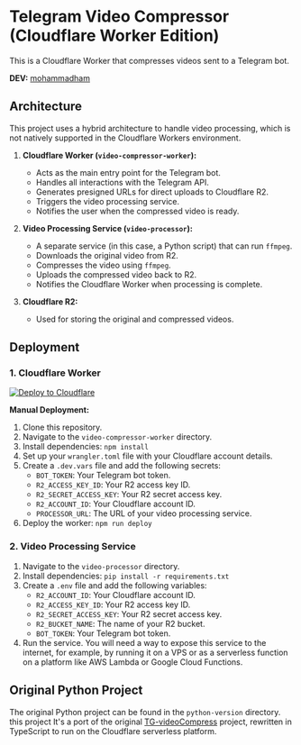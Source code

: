 # Telegram Video Compressor (Cloudflare Worker Edition)

This is a Cloudflare Worker that compresses videos sent to a Telegram bot.

**DEV:** [mohammadham](https://github.com/mohammadham)

## Architecture

This project uses a hybrid architecture to handle video processing, which is not natively supported in the Cloudflare Workers environment.

1.  **Cloudflare Worker (`video-compressor-worker`):**
    *   Acts as the main entry point for the Telegram bot.
    *   Handles all interactions with the Telegram API.
    *   Generates presigned URLs for direct uploads to Cloudflare R2.
    *   Triggers the video processing service.
    *   Notifies the user when the compressed video is ready.

2.  **Video Processing Service (`video-processor`):**
    *   A separate service (in this case, a Python script) that can run `ffmpeg`.
    *   Downloads the original video from R2.
    *   Compresses the video using `ffmpeg`.
    *   Uploads the compressed video back to R2.
    *   Notifies the Cloudflare Worker when processing is complete.

3.  **Cloudflare R2:**
    *   Used for storing the original and compressed videos.

## Deployment

### 1. Cloudflare Worker

[![Deploy to Cloudflare](https://deploy.workers.cloudflare.com/button)](https://deploy.workers.cloudflare.com/?url=https://github.com/mohammadham/TG-videoCompress)

**Manual Deployment:**

1.  Clone this repository.
2.  Navigate to the `video-compressor-worker` directory.
3.  Install dependencies: `npm install`
4.  Set up your `wrangler.toml` file with your Cloudflare account details.
5.  Create a `.dev.vars` file and add the following secrets:
    *   `BOT_TOKEN`: Your Telegram bot token.
    *   `R2_ACCESS_KEY_ID`: Your R2 access key ID.
    *   `R2_SECRET_ACCESS_KEY`: Your R2 secret access key.
    *   `R2_ACCOUNT_ID`: Your Cloudflare account ID.
    *   `PROCESSOR_URL`: The URL of your video processing service.
6.  Deploy the worker: `npm run deploy`

### 2. Video Processing Service

1.  Navigate to the `video-processor` directory.
2.  Install dependencies: `pip install -r requirements.txt`
3.  Create a `.env` file and add the following variables:
    *   `R2_ACCOUNT_ID`: Your Cloudflare account ID.
    *   `R2_ACCESS_KEY_ID`: Your R2 access key ID.
    *   `R2_SECRET_ACCESS_KEY`: Your R2 secret access key.
    *   `R2_BUCKET_NAME`: The name of your R2 bucket.
    *   `BOT_TOKEN`: Your Telegram bot token.
4.  Run the service. You will need a way to expose this service to the internet, for example, by running it on a VPS or as a serverless function on a platform like AWS Lambda or Google Cloud Functions.

## Original Python Project

The original Python project can be found in the `python-version` directory.
this project It's a port of the original [TG-videoCompress](https://github.com/Anshusharma75/TG-videoCompress) project, rewritten in TypeScript to run on the Cloudflare serverless platform.
